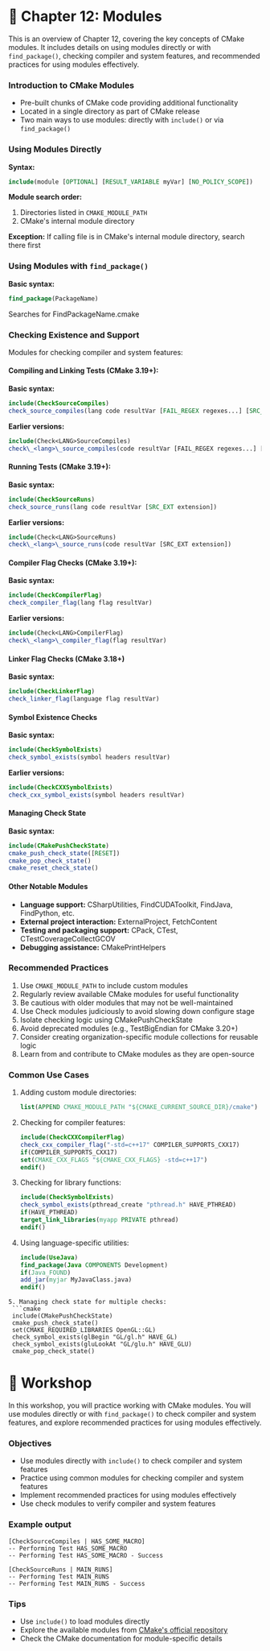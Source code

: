 # 📖 Chapter 12: Modules

This is an overview of Chapter 12, covering the key concepts of CMake modules. It includes details on using modules directly or with `find_package()`, checking compiler and system features, and recommended practices for using modules effectively.

### Introduction to CMake Modules

- Pre-built chunks of CMake code providing additional functionality
- Located in a single directory as part of CMake release
- Two main ways to use modules: directly with `include()` or via `find_package()`

### Using Modules Directly

**Syntax:**

```cmake
include(module [OPTIONAL] [RESULT_VARIABLE myVar] [NO_POLICY_SCOPE])
```

**Module search order:**

1. Directories listed in `CMAKE_MODULE_PATH`
2. CMake's internal module directory

**Exception:** If calling file is in CMake's internal module directory, search there first

### Using Modules with `find_package()`

**Basic syntax:**

```cmake
find_package(PackageName)
```

Searches for FindPackageName.cmake

### Checking Existence and Support

Modules for checking compiler and system features:

#### Compiling and Linking Tests (CMake 3.19+):

**Basic syntax:**

```cmake
include(CheckSourceCompiles)
check_source_compiles(lang code resultVar [FAIL_REGEX regexes...] [SRC_EXT extension])
```

**Earlier versions:**

```cmake
include(Check<LANG>SourceCompiles)
check\_<lang>\_source_compiles(code resultVar [FAIL_REGEX regexes...] [SRC_EXT extension])
```

#### Running Tests (CMake 3.19+):

**Basic syntax:**

```cmake
include(CheckSourceRuns)
check_source_runs(lang code resultVar [SRC_EXT extension])
```

**Earlier versions:**

```cmake
include(Check<LANG>SourceRuns)
check\_<lang>\_source_runs(code resultVar [SRC_EXT extension])
```

#### Compiler Flag Checks (CMake 3.19+):

**Basic syntax:**

```cmake
include(CheckCompilerFlag)
check_compiler_flag(lang flag resultVar)
```

**Earlier versions:**

```cmake
include(Check<LANG>CompilerFlag)
check\_<lang>\_compiler_flag(flag resultVar)
```

#### Linker Flag Checks (CMake 3.18+)

**Basic syntax:**

```cmake
include(CheckLinkerFlag)
check_linker_flag(language flag resultVar)
```

#### Symbol Existence Checks

**Basic syntax:**

```cmake
include(CheckSymbolExists)
check_symbol_exists(symbol headers resultVar)
```

**Earlier versions:**

```cmake
include(CheckCXXSymbolExists)
check_cxx_symbol_exists(symbol headers resultVar)
```

#### Managing Check State

**Basic syntax:**

```cmake
include(CMakePushCheckState)
cmake_push_check_state([RESET])
cmake_pop_check_state()
cmake_reset_check_state()
```

#### Other Notable Modules

- **Language support:** CSharpUtilities, FindCUDAToolkit, FindJava, FindPython, etc.
- **External project interaction:** ExternalProject, FetchContent
- **Testing and packaging support:** CPack, CTest, CTestCoverageCollectGCOV
- **Debugging assistance:** CMakePrintHelpers

### Recommended Practices

1. Use `CMAKE_MODULE_PATH` to include custom modules
2. Regularly review available CMake modules for useful functionality
3. Be cautious with older modules that may not be well-maintained
4. Use Check modules judiciously to avoid slowing down configure stage
5. Isolate checking logic using CMakePushCheckState
6. Avoid deprecated modules (e.g., TestBigEndian for CMake 3.20+)
7. Consider creating organization-specific module collections for reusable logic
8. Learn from and contribute to CMake modules as they are open-source

### Common Use Cases

1. Adding custom module directories:
   ```cmake
   list(APPEND CMAKE_MODULE_PATH "${CMAKE_CURRENT_SOURCE_DIR}/cmake")
   ```
2. Checking for compiler features:
   ```cmake
   include(CheckCXXCompilerFlag)
   check_cxx_compiler_flag("-std=c++17" COMPILER_SUPPORTS_CXX17)
   if(COMPILER_SUPPORTS_CXX17)
   set(CMAKE_CXX_FLAGS "${CMAKE_CXX_FLAGS} -std=c++17")
   endif()
   ```
3. Checking for library functions:
   ```cmake
   include(CheckSymbolExists)
   check_symbol_exists(pthread_create "pthread.h" HAVE_PTHREAD)
   if(HAVE_PTHREAD)
   target_link_libraries(myapp PRIVATE pthread)
   endif()
   ```
4. Using language-specific utilities:
   ```cmake
   include(UseJava)
   find_package(Java COMPONENTS Development)
   if(Java_FOUND)
   add_jar(myjar MyJavaClass.java)
   endif()
  ```
5. Managing check state for multiple checks:
   ```cmake
   include(CMakePushCheckState)
   cmake_push_check_state()
   set(CMAKE_REQUIRED_LIBRARIES OpenGL::GL)
   check_symbol_exists(glBegin "GL/gl.h" HAVE_GL)
   check_symbol_exists(gluLookAt "GL/glu.h" HAVE_GLU)
   cmake_pop_check_state()
   ```

# 🎯 Workshop

In this workshop, you will practice working with CMake modules. You will use modules directly or with `find_package()` to check compiler and system features, and explore recommended practices for using modules effectively.

### Objectives

- Use modules directly with `include()` to check compiler and system features
- Practice using common modules for checking compiler and system features
- Implement recommended practices for using modules effectively
- Use check modules to verify compiler and system features

### Example output

```plaintext
[CheckSourceCompiles | HAS_SOME_MACRO]
-- Performing Test HAS_SOME_MACRO
-- Performing Test HAS_SOME_MACRO - Success

[CheckSourceRuns | MAIN_RUNS]
-- Performing Test MAIN_RUNS
-- Performing Test MAIN_RUNS - Success
```

### Tips

- Use `include()` to load modules directly
- Explore the available modules from [CMake's official repository](https://cmake.org/cmake/help/latest/manual/cmake-modules.7.html)
- Check the CMake documentation for module-specific details
